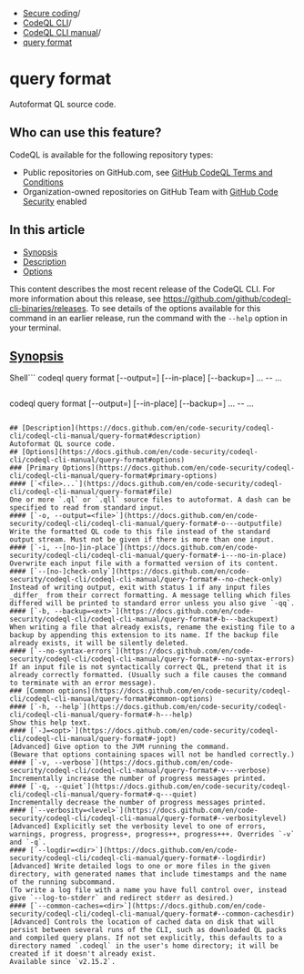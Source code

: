   * [Secure coding](https://docs.github.com/en/code-security "Secure coding")/
  * [CodeQL CLI](https://docs.github.com/en/code-security/codeql-cli "CodeQL CLI")/
  * [CodeQL CLI manual](https://docs.github.com/en/code-security/codeql-cli/codeql-cli-manual "CodeQL CLI manual")/
  * [query format](https://docs.github.com/en/code-security/codeql-cli/codeql-cli-manual/query-format "query format")


# query format
Autoformat QL source code.
## Who can use this feature?
CodeQL is available for the following repository types:
  * Public repositories on GitHub.com, see [GitHub CodeQL Terms and Conditions](https://github.com/github/codeql-cli-binaries/blob/main/LICENSE.md)
  * Organization-owned repositories on GitHub Team with [GitHub Code Security](https://docs.github.com/en/get-started/learning-about-github/about-github-advanced-security) enabled


## In this article
  * [Synopsis](https://docs.github.com/en/code-security/codeql-cli/codeql-cli-manual/query-format#synopsis)
  * [Description](https://docs.github.com/en/code-security/codeql-cli/codeql-cli-manual/query-format#description)
  * [Options](https://docs.github.com/en/code-security/codeql-cli/codeql-cli-manual/query-format#options)


This content describes the most recent release of the CodeQL CLI. For more information about this release, see <https://github.com/github/codeql-cli-binaries/releases>.
To see details of the options available for this command in an earlier release, run the command with the `--help` option in your terminal.
## [Synopsis](https://docs.github.com/en/code-security/codeql-cli/codeql-cli-manual/query-format#synopsis)
Shell```
codeql query format [--output=<file>] [--in-place] [--backup=<ext>] <options>... -- <file>...

```
```
codeql query format [--output=<file>] [--in-place] [--backup=<ext>] <options>... -- <file>...

```

## [Description](https://docs.github.com/en/code-security/codeql-cli/codeql-cli-manual/query-format#description)
Autoformat QL source code.
## [Options](https://docs.github.com/en/code-security/codeql-cli/codeql-cli-manual/query-format#options)
### [Primary Options](https://docs.github.com/en/code-security/codeql-cli/codeql-cli-manual/query-format#primary-options)
#### [`<file>...`](https://docs.github.com/en/code-security/codeql-cli/codeql-cli-manual/query-format#file)
One or more `.ql` or `.qll` source files to autoformat. A dash can be specified to read from standard input.
#### [`-o, --output=<file>`](https://docs.github.com/en/code-security/codeql-cli/codeql-cli-manual/query-format#-o---outputfile)
Write the formatted QL code to this file instead of the standard output stream. Must not be given if there is more than one input.
#### [`-i, --[no-]in-place`](https://docs.github.com/en/code-security/codeql-cli/codeql-cli-manual/query-format#-i---no-in-place)
Overwrite each input file with a formatted version of its content.
#### [`--[no-]check-only`](https://docs.github.com/en/code-security/codeql-cli/codeql-cli-manual/query-format#--no-check-only)
Instead of writing output, exit with status 1 if any input files _differ_ from their correct formatting. A message telling which files differed will be printed to standard error unless you also give `-qq`.
#### [`-b, --backup=<ext>`](https://docs.github.com/en/code-security/codeql-cli/codeql-cli-manual/query-format#-b---backupext)
When writing a file that already exists, rename the existing file to a backup by appending this extension to its name. If the backup file already exists, it will be silently deleted.
#### [`--no-syntax-errors`](https://docs.github.com/en/code-security/codeql-cli/codeql-cli-manual/query-format#--no-syntax-errors)
If an input file is not syntactically correct QL, pretend that it is already correctly formatted. (Usually such a file causes the command to terminate with an error message).
### [Common options](https://docs.github.com/en/code-security/codeql-cli/codeql-cli-manual/query-format#common-options)
#### [`-h, --help`](https://docs.github.com/en/code-security/codeql-cli/codeql-cli-manual/query-format#-h---help)
Show this help text.
#### [`-J=<opt>`](https://docs.github.com/en/code-security/codeql-cli/codeql-cli-manual/query-format#-jopt)
[Advanced] Give option to the JVM running the command.
(Beware that options containing spaces will not be handled correctly.)
#### [`-v, --verbose`](https://docs.github.com/en/code-security/codeql-cli/codeql-cli-manual/query-format#-v---verbose)
Incrementally increase the number of progress messages printed.
#### [`-q, --quiet`](https://docs.github.com/en/code-security/codeql-cli/codeql-cli-manual/query-format#-q---quiet)
Incrementally decrease the number of progress messages printed.
#### [`--verbosity=<level>`](https://docs.github.com/en/code-security/codeql-cli/codeql-cli-manual/query-format#--verbositylevel)
[Advanced] Explicitly set the verbosity level to one of errors, warnings, progress, progress+, progress++, progress+++. Overrides `-v` and `-q`.
#### [`--logdir=<dir>`](https://docs.github.com/en/code-security/codeql-cli/codeql-cli-manual/query-format#--logdirdir)
[Advanced] Write detailed logs to one or more files in the given directory, with generated names that include timestamps and the name of the running subcommand.
(To write a log file with a name you have full control over, instead give `--log-to-stderr` and redirect stderr as desired.)
#### [`--common-caches=<dir>`](https://docs.github.com/en/code-security/codeql-cli/codeql-cli-manual/query-format#--common-cachesdir)
[Advanced] Controls the location of cached data on disk that will persist between several runs of the CLI, such as downloaded QL packs and compiled query plans. If not set explicitly, this defaults to a directory named `.codeql` in the user's home directory; it will be created if it doesn't already exist.
Available since `v2.15.2`.
